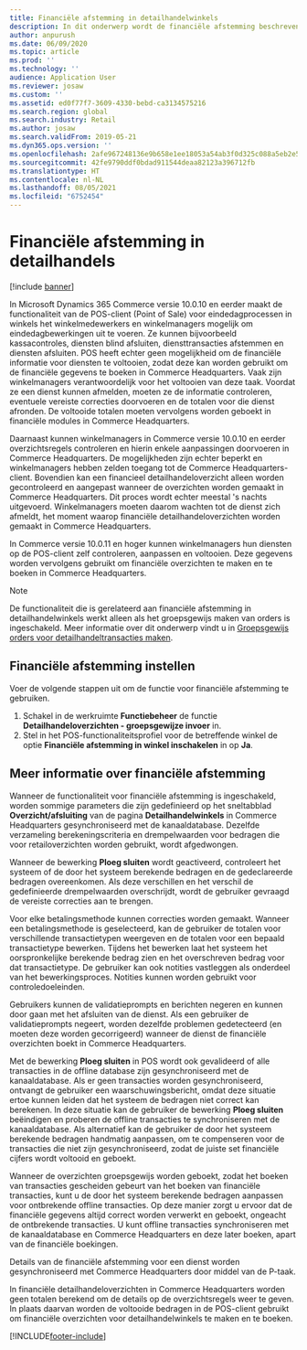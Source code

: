 ```yaml
---
title: Financiële afstemming in detailhandelwinkels
description: In dit onderwerp wordt de financiële afstemming beschreven in detailhandelwinkels voor POS voor Microsoft Dynamics 365 Commerce.
author: anpurush
ms.date: 06/09/2020
ms.topic: article
ms.prod: ''
ms.technology: ''
audience: Application User
ms.reviewer: josaw
ms.custom: ''
ms.assetid: ed0f77f7-3609-4330-bebd-ca3134575216
ms.search.region: global
ms.search.industry: Retail
ms.author: josaw
ms.search.validFrom: 2019-05-21
ms.dyn365.ops.version: ''
ms.openlocfilehash: 2afe967248136e9b658e1ee18053a54ab3f0d325c088a5eb2e522fac335c01f0
ms.sourcegitcommit: 42fe9790ddf0bdad911544deaa82123a396712fb
ms.translationtype: HT
ms.contentlocale: nl-NL
ms.lasthandoff: 08/05/2021
ms.locfileid: "6752454"
---
```

# <a name="financial-reconciliation-in-retail-stores"></a>Financiële afstemming in detailhandels

[!include [banner](includes/banner.md)]

In Microsoft Dynamics 365 Commerce versie 10.0.10 en eerder maakt de functionaliteit van de POS-client (Point of Sale) voor eindedagprocessen in winkels het winkelmedewerkers en winkelmanagers mogelijk om eindedagbewerkingen uit te voeren. Ze kunnen bijvoorbeeld kassacontroles, diensten blind afsluiten, diensttransacties afstemmen en diensten afsluiten. POS heeft echter geen mogelijkheid om de financiële informatie voor diensten te voltooien, zodat deze kan worden gebruikt om de financiële gegevens te boeken in Commerce Headquarters. Vaak zijn winkelmanagers verantwoordelijk voor het voltooien van deze taak. Voordat ze een dienst kunnen afmelden, moeten ze de informatie controleren, eventuele vereiste correcties doorvoeren en de totalen voor die dienst afronden. De voltooide totalen moeten vervolgens worden geboekt in financiële modules in Commerce Headquarters.

Daarnaast kunnen winkelmanagers in Commerce versie 10.0.10 en eerder overzichtsregels controleren en hierin enkele aanpassingen doorvoeren in Commerce Headquarters. De mogelijkheden zijn echter beperkt en winkelmanagers hebben zelden toegang tot de Commerce Headquarters-client. Bovendien kan een financieel detailhandeloverzicht alleen worden gecontroleerd en aangepast wanneer de overzichten worden gemaakt in Commerce Headquarters. Dit proces wordt echter meestal 's nachts uitgevoerd. Winkelmanagers moeten daarom wachten tot de dienst zich afmeldt, het moment waarop financiële detailhandeloverzichten worden gemaakt in Commerce Headquarters.

In Commerce versie 10.0.11 en hoger kunnen winkelmanagers hun diensten op de POS-client zelf controleren, aanpassen en voltooien. Deze gegevens worden vervolgens gebruikt om financiële overzichten te maken en te boeken in Commerce Headquarters.

> [!NOTE]
> De functionaliteit die is gerelateerd aan financiële afstemming in detailhandelwinkels werkt alleen als het groepsgewijs maken van orders is ingeschakeld. Meer informatie over dit onderwerp vindt u in [Groepsgewijs orders voor detailhandeltransacties maken](trickle-feed.md).

## <a name="set-up-financial-reconciliation"></a>Financiële afstemming instellen

Voer de volgende stappen uit om de functie voor financiële afstemming te gebruiken.

1. Schakel in de werkruimte **Functiebeheer** de functie **Detailhandeloverzichten - groepsgewijze invoer** in.
1. Stel in het POS-functionaliteitsprofiel voor de betreffende winkel de optie **Financiële afstemming in winkel inschakelen** in op **Ja**.

## <a name="more-information-about-financial-reconciliation"></a>Meer informatie over financiële afstemming

Wanneer de functionaliteit voor financiële afstemming is ingeschakeld, worden sommige parameters die zijn gedefinieerd op het sneltabblad **Overzicht/afsluiting** van de pagina **Detailhandelwinkels** in Commerce Headquarters gesynchroniseerd met de kanaaldatabase. Dezelfde verzameling berekeningscriteria en drempelwaarden voor bedragen die voor retailoverzichten worden gebruikt, wordt afgedwongen.

Wanneer de bewerking **Ploeg sluiten** wordt geactiveerd, controleert het systeem of de door het systeem berekende bedragen en de gedeclareerde bedragen overeenkomen. Als deze verschillen en het verschil de gedefinieerde drempelwaarden overschrijdt, wordt de gebruiker gevraagd de vereiste correcties aan te brengen.

Voor elke betalingsmethode kunnen correcties worden gemaakt. Wanneer een betalingsmethode is geselecteerd, kan de gebruiker de totalen voor verschillende transactietypen weergeven en de totalen voor een bepaald transactietype bewerken. Tijdens het bewerken laat het systeem het oorspronkelijke berekende bedrag zien en het overschreven bedrag voor dat transactietype. De gebruiker kan ook notities vastleggen als onderdeel van het bewerkingsproces. Notities kunnen worden gebruikt voor controledoeleinden.

Gebruikers kunnen de validatieprompts en berichten negeren en kunnen door gaan met het afsluiten van de dienst. Als een gebruiker de validatieprompts negeert, worden dezelfde problemen gedetecteerd (en moeten deze worden gecorrigeerd) wanneer de dienst de financiële overzichten boekt in Commerce Headquarters.

Met de bewerking **Ploeg sluiten** in POS wordt ook gevalideerd of alle transacties in de offline database zijn gesynchroniseerd met de kanaaldatabase. Als er geen transacties worden gesynchroniseerd, ontvangt de gebruiker een waarschuwingsbericht, omdat deze situatie ertoe kunnen leiden dat het systeem de bedragen niet correct kan berekenen. In deze situatie kan de gebruiker de bewerking **Ploeg sluiten** beëindigen en proberen de offline transacties te synchroniseren met de kanaaldatabase. Als alternatief kan de gebruiker de door het systeem berekende bedragen handmatig aanpassen, om te compenseren voor de transacties die niet zijn gesynchroniseerd, zodat de juiste set financiële cijfers wordt voltooid en geboekt. 

Wanneer de overzichten groepsgewijs worden geboekt, zodat het boeken van transacties gescheiden gebeurt van het boeken van financiële transacties, kunt u de door het systeem berekende bedragen aanpassen voor ontbrekende offline transacties. Op deze manier zorgt u ervoor dat de financiële gegevens altijd correct worden verwerkt en geboekt, ongeacht de ontbrekende transacties. U kunt offline transacties synchroniseren met de kanaaldatabase en Commerce Headquarters en deze later boeken, apart van de financiële boekingen.

Details van de financiële afstemming voor een dienst worden gesynchroniseerd met Commerce Headquarters door middel van de P-taak.

In financiële detailhandeloverzichten in Commerce Headquarters worden geen totalen berekend om de details op de overzichtsregels weer te geven. In plaats daarvan worden de voltooide bedragen in de POS-client gebruikt om financiële overzichten voor detailhandelwinkels te maken en te boeken.


[!INCLUDE[footer-include](../includes/footer-banner.md)]